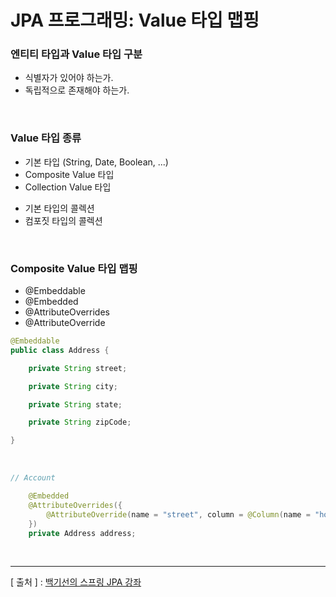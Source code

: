JPA 프로그래밍: Value 타입 맵핑
===

### 엔티티 타입과 Value 타입 구분
+	식별자가 있어야 하는가.
+	독립적으로 존재해야 하는가.

<br/>

### Value 타입 종류
+	기본 타입 (String, Date, Boolean, ...)
+	Composite Value 타입
+	Collection Value 타입
  -	기본 타입의 콜렉션
  -	컴포짓 타입의 콜렉션

<br/>

### Composite Value 타입 맵핑
+	@Embeddable
+	@Embedded
+	@AttributeOverrides
+	@AttributeOverride

```java
@Embeddable
public class Address {

    private String street;

    private String city;

    private String state;

    private String zipCode;

}
```
<br/>

```java
// Account

    @Embedded
    @AttributeOverrides({
        @AttributeOverride(name = "street", column = @Column(name = "home_street"))
    })
    private Address address;
```
<br/>

---
[ 출처 ] : [백기선의 스프링 JPA 강좌](https://www.inflearn.com/course/%EC%8A%A4%ED%94%84%EB%A7%81-%EB%8D%B0%EC%9D%B4%ED%84%B0-jpa)
